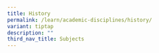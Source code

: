 ```yaml
---
title: History
permalink: /learn/academic-disciplines/history/
variant: tiptap
description: ""
third_nav_title: Subjects
---
```

<p></p>